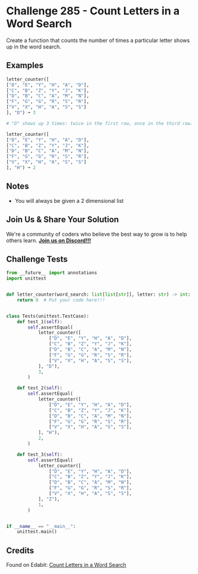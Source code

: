 # Challenge 285 - Count Letters in a Word Search

Create a function that counts the number of times a particular letter shows up in the word search.

## Examples
```python
letter_counter([
["D", "E", "Y", "H", "A", "D"],
["C", "B", "Z", "Y", "J", "K"],
["D", "B", "C", "A", "M", "N"],
["F", "G", "G", "R", "S", "R"],
["V", "X", "H", "A", "S", "S"]
], "D") ➞ 3

# "D" shows up 3 times: twice in the first row, once in the third row.

letter_counter([
["D", "E", "Y", "H", "A", "D"],
["C", "B", "Z", "Y", "J", "K"],
["D", "B", "C", "A", "M", "N"],
["F", "G", "G", "R", "S", "R"],
["V", "X", "H", "A", "S", "S"]
], "H") ➞ 2
```
## Notes

- You will always be given a 2 dimensional list

## Join Us & Share Your Solution

We're a community of coders who believe the best way to grow is to help others learn. **[Join us on Discord!!!](https://discord.gg/sfHykntuGy)**

## Challenge Tests
```python
from __future__ import annotations
import unittest


def letter_counter(word_search: list[list[str]], letter: str) -> int:
    return 0  # Put your code here!!!


class Tests(unittest.TestCase):
    def test_1(self):
        self.assertEqual(
            letter_counter([
                ["D", "E", "Y", "H", "A", "D"],
                ["C", "B", "Z", "Y", "J", "K"],
                ["D", "B", "C", "A", "M", "N"],
                ["F", "G", "G", "R", "S", "R"],
                ["V", "X", "H", "A", "S", "S"],
            ], "D"),
            3,
        )

    def test_2(self):
        self.assertEqual(
            letter_counter([
                ["D", "E", "Y", "H", "A", "D"],
                ["C", "B", "Z", "Y", "J", "K"],
                ["D", "B", "C", "A", "M", "N"],
                ["F", "G", "G", "R", "S", "R"],
                ["V", "X", "H", "A", "S", "S"],
            ], "H"),
            2,
        )

    def test_3(self):
        self.assertEqual(
            letter_counter([
                ["D", "E", "Y", "H", "A", "D"],
                ["C", "B", "Z", "Y", "J", "K"],
                ["D", "B", "C", "A", "M", "N"],
                ["F", "G", "G", "R", "S", "R"],
                ["V", "X", "H", "A", "S", "S"],
            ], "Z"),
            1,
        )


if __name__ == "__main__":
    unittest.main()
```
## Credits

Found on Edabit: [Count Letters in a Word Search](https://edabit.com/challenge/czwN5HPjG3kbrqkp3)
